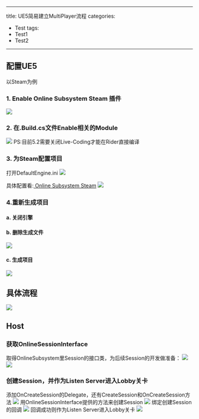 ﻿
---
title: UE5简易建立MultiPlayer流程
categories: 
- Test
tags:
- Test1
- Test2
---
## 配置UE5

以Steam为例

### 1. Enable Online Subsystem Steam 插件
![](/pic/UE5简易建立MultiPlayer流程/1.png)
### 2. 在.Build.cs文件Enable相关的Module
![](/pic/UE5简易建立MultiPlayer流程/2.png)
PS:目前5.2需要关闭Live-Coding才能在Rider直接编译

### 3. 为Steam配置项目
打开DefaultEngine.ini
![](/pic/UE5简易建立MultiPlayer流程/3.png)

具体配置看:[ Online Subsystem Steam](https://docs.unrealengine.com/5.2/en-US/online-subsystem-steam-interface-in-unreal-engine/)
![](//pic/UE5简易建立MultiPlayer流程/4.png)
### 4.重新生成项目
#### a. 关闭引擎
#### b. 删除生成文件
![](/pic/UE5简易建立MultiPlayer流程/5.png)
#### c. 生成项目
![](/pic/UE5简易建立MultiPlayer流程/6.png)
## 具体流程
![](/pic/UE5简易建立MultiPlayer流程/7.png)

## Host
### 获取OnlineSessionInterface
取得OnlineSubsystem里Session的接口类，为后续Session的开发做准备：
![](/pic/UE5简易建立MultiPlayer流程/8.jpg)
![](/pic/UE5简易建立MultiPlayer流程/9.png)
### 创建Session，并作为Listen Server进入Lobby关卡
添加OnCreateSession的Delegate，还有CreateSession和OnCreateSession方法
![](/pic/UE5简易建立MultiPlayer流程/10.png)
用OnlineSessionInterface提供的方法来创建Session
![](/pic/UE5简易建立MultiPlayer流程/11.png)
绑定创建Session的回调
![](/pic/UE5简易建立MultiPlayer流程/12.png)
回调成功则作为Listen Server进入Lobby关卡
![](/pic/UE5简易建立MultiPlayer流程/13.png)
